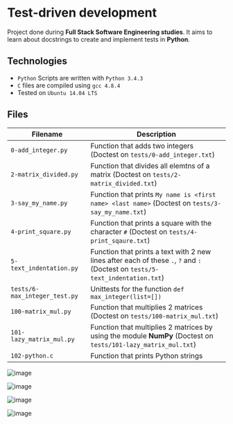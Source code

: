 # Test-driven development

Project done during **Full Stack Software Engineering studies**. It aims to learn about docstrings to create and implement tests in **Python**.

## Technologies
* `Python` Scripts are written with `Python 3.4.3`
* `C` files are compiled using `gcc 4.8.4`
* Tested on `Ubuntu 14.04 LTS`

## Files
| Filename | Description |
| -------- | ----------- |
| `0-add_integer.py` | Function that adds two integers (Doctest on `tests/0-add_integer.txt`) |
| `2-matrix_divided.py` | Function that divides all elemtns of a matrix (Doctest on `tests/2-matrix_divided.txt`) |
| `3-say_my_name.py` | Function that prints `My name is <first name> <last name>` (Doctest on `tests/3-say_my_name.txt`) |
| `4-print_square.py` | Function that prints a square with the character `#` (Doctest on `tests/4-print_sqaure.txt`) |
| `5-text_indentation.py` | Function that prints a text with 2 new lines after each of these `.`, `?` and `:` (Doctest on `tests/5-text_indentation.txt`) |
| `tests/6-max_integer_test.py` | Unittests for the function `def max_integer(list=[])` |
| `100-matrix_mul.py` | Function that multiplies 2 matrices (Doctest on `tests/100-matrix_mul.txt`) |
| `101-lazy_matrix_mul.py` | Function that multiplies 2 matrices by using the module **NumPy** (Doctest on `tests/101-lazy_matrix_mul.txt`) |
| `102-python.c` | Function that prints Python strings |

![image](https://github.com/richie-omondi/alx-higher_level_programming/assets/69873039/1f2c0184-3959-48db-86d0-afffd73173a8)

![image](https://github.com/richie-omondi/alx-higher_level_programming/assets/69873039/04a70c65-db88-4b35-9301-112d5750dc3d)

![image](https://github.com/richie-omondi/alx-higher_level_programming/assets/69873039/2ee6bff6-f423-4300-b32d-0113201041a8)

![image](https://github.com/richie-omondi/alx-higher_level_programming/assets/69873039/6badf520-0caa-4278-a436-9f040b1b5934)




